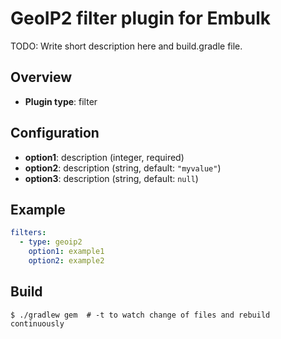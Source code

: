 # GeoIP2 filter plugin for Embulk

TODO: Write short description here and build.gradle file.

## Overview

* **Plugin type**: filter

## Configuration

- **option1**: description (integer, required)
- **option2**: description (string, default: `"myvalue"`)
- **option3**: description (string, default: `null`)

## Example

```yaml
filters:
  - type: geoip2
    option1: example1
    option2: example2
```


## Build

```
$ ./gradlew gem  # -t to watch change of files and rebuild continuously
```
